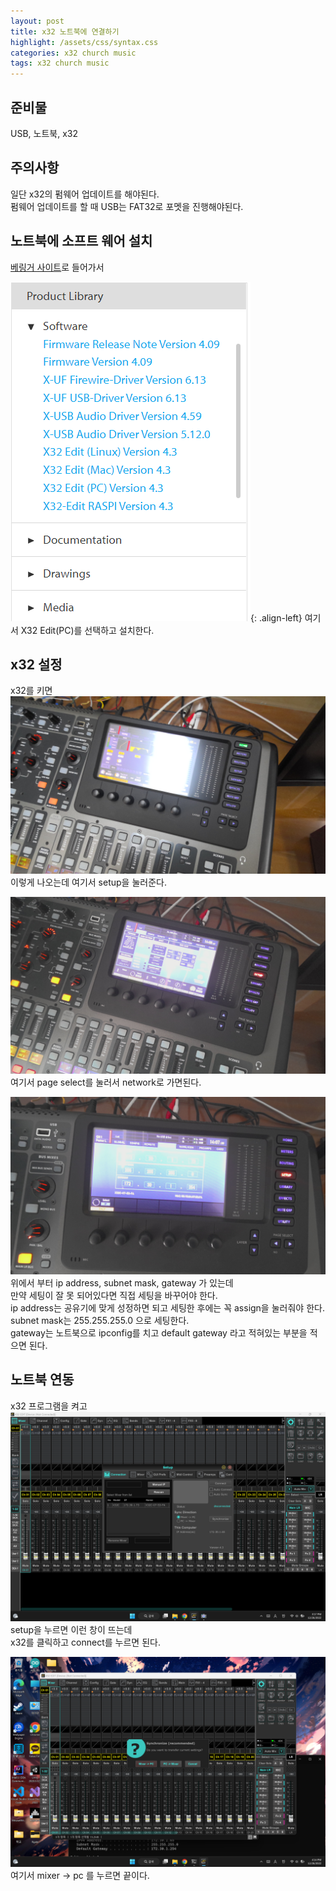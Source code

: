 ```yaml
---
layout: post
title: x32 노트북에 연결하기
highlight: /assets/css/syntax.css
categories: x32 church music
tags: x32 church music
---
```

## 준비물
USB, 노트북, x32

## 주의사항
일단 x32의 펌웨어 업데이트를 해야된다.  
펌웨어 업데이트를 할 때 USB는 FAT32로 포멧을 진행해야된다.  

## 노트북에 소프트 웨어 설치

[베링거 사이트](https://www.behringer.com/behringer/product?modelCode=P0ASF)로 들어가서

![image](/assets/images/x32/Screenshot%202022-12-31%20163813.png){: .align-left}
여기서 X32 Edit(PC)를 선택하고 설치한다.

## x32 설정
x32를 키면  
![image](/assets/images/x32/WIN_20221226_15_14_28_Pro.jpg)
이렇게 나오는데 여기서 setup을 눌러준다.  

![image](/assets/images/x32/WIN_20221226_15_14_49_Pro.jpg)
여기서 page select를 눌러서 network로 가면된다.  

![image](/assets/images/x32/WIN_20221226_15_15_37_Pro.jpg)
위에서 부터 ip address, subnet mask, gateway 가 있는데  
만약 세팅이 잘 못 되어있다면 직접 세팅을 바꾸어야 한다.  
ip address는 공유기에 맞게 성정하면 되고 세팅한 후에는 꼭 assign을 눌러줘야 한다.  
subnet mask는 255.255.255.0 으로 세팅한다.  
gateway는 노트북으로 ipconfig를 치고 default gateway 라고 적혀있는 부분을 적으면 된다.

## 노트북 연동

x32 프로그램을 켜고
![image](/assets/images/x32/Screenshot(32).png)
setup을 누르면 이런 창이 뜨는데  
x32를 클릭하고 connect를 누르면 된다.

![image](/assets/images/x32/Screenshot(33).png)
여기서 mixer -> pc 를 누르면 끝이다.

